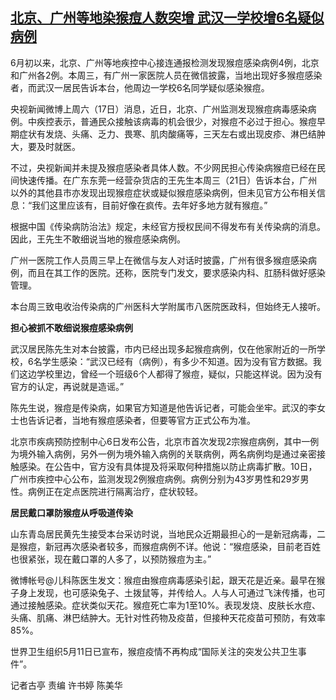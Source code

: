 <!--1687341300000-->
[北京、广州等地染猴痘人数突增 武汉一学校增6名疑似病例](https://www.rfa.org/mandarin/yataibaodao/huanjing/gt1-06212023055432.html)
------

<p>6月初以来，北京、广州等地疾控中心接连通报检测发现猴痘感染病例4例，北京和广州各2例。本周三，有广州一家医院人员在微信披露，当地出现好多猴痘感染者，而武汉一居民告诉本台，他周边一学校6名同学疑似感染猴痘。</p><p>央视新闻微博上周六（17日）消息，近日，北京、广州监测发现猴痘病毒感染病例。中疾控表示，普通民众接触该病毒的机会很少，对猴痘不必过于担心。猴痘早期症状有发烧、头痛、乏力、畏寒、肌肉酸痛等，三天左右或出现皮疹、淋巴结肿大，要及时就医。</p><p>不过，央视新闻并未提及猴痘感染者具体人数。不少网民担心传染病猴痘已经在民间快速传播。在广东东莞一经营杂货店的王先生本周三（21日）告诉本台，广州以外的其他县市亦发现出现猴痘症状或疑似猴痘感染病例，但未见官方公布相关信息：“我们这里应该有，目前好像在疯传。去年好多地方就有猴痘。”</p><p>根据中国《传染病防治法》规定，未经官方授权民间不得发布有关传染病的消息。因此，王先生不敢细说当地的猴痘感染病例。</p><p>广州一医院工作人员周三早上在微信与友人对话时披露，广州有很多猴痘感染病例，而且在其工作的医院。还称，医院专门发文，要求感染内科、肛肠科做好感染管理。</p><p>本台周三致电收治传染病的广州医科大学附属市八医院医政科，但始终无人接听。</p><p><strong>担心被抓不敢细说猴痘感染病例</strong></p><p>武汉居民陈先生对本台披露，市内已经出现多起猴痘病例，仅在他家附近的一所学校，6名学生感染：“武汉已经有（病例），有多少不知道。因为没有官方数据。我们这边学校里边，曾经一个班级6个人都得了猴痘，疑似，只能这样说。因为没有官方的认定，再说就是造谣。”</p><p>陈先生说，猴痘是传染病，如果官方知道是他告诉记者，可能会坐牢。武汉的李女士也告诉记者，当地有猴痘感染者，但要等官方正式公布为准。</p><p>北京市疾病预防控制中心6日发布公告，北京市首次发现2宗猴痘病例，其中一例为境外输入病例，另外一例为境外输入病例的关联病例，两名病例均是通过亲密接触感染。在公告中，官方没有具体提及将采取何种措施以防止病毒扩散。10日，广州市疾控中心公布，监测发现2例猴痘病例。病例分别为43岁男性和29岁男性。病例正在定点医院进行隔离治疗，症状较轻。</p><p><strong>居民戴口罩防猴痘从呼吸道传染</strong></p><p>山东青岛居民黄先生接受本台采访时说，当地民众近期最担心的一是新冠病毒，二是猴痘，新冠再次感染者较多，而猴痘病例不详。他说：“猴痘感染，目前老百姓也很紧张，现在戴口罩的人多了，以预防猴痘为主。”</p><p>微博帐号@儿科陈医生发文：猴痘由猴痘病毒感染引起，跟天花是近亲。最早在猴子身上发现，也可感染兔子、土拨鼠等，并传给人。人与人可通过飞沫传播，也可通过接触感染。症状类似天花。猴痘死亡率为1至10%。表现发烧、皮肤长水痘、头痛、肌痛、淋巴结肿大。无针对性药物及疫苗，但接种天花疫苗可预防，有效率85%。</p><p>世界卫生组织5月11日已宣布，猴痘疫情不再构成“国际关注的突发公共卫生事件”。</p><p>记者古亭 责编 许书婷 陈美华</p>
